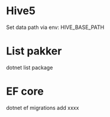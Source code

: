 # Hive5
Set data path via env: HIVE_BASE_PATH


# List pakker
dotnet list package

# EF core
dotnet ef migrations add xxxx
